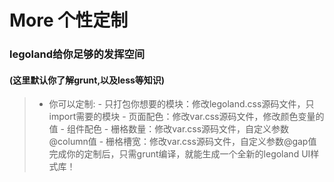 # More 个性定制
### legoland给你足够的发挥空间  
#### (这里默认你了解grunt,以及less等知识) 

> - 你可以定制:
        - 只打包你想要的模块：修改legoland.css源码文件，只import需要的模块
        - 页面配色：修改var.css源码文件，修改颜色变量的值
        - 组件配色 
        - 栅格数量：修改var.css源码文件，自定义参数@column值
        - 栅格槽宽：修改var.css源码文件，自定义参数@gap值
    完成你的定制后，只需grunt编译，就能生成一个全新的legoland UI样式库！
  
 
